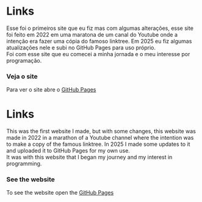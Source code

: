 # Links
Esse foi o primeiros site que eu fiz mas com algumas alterações, esse site foi feito em 2022 em uma maratona de um canal do Youtube onde a intenção era fazer uma cópia do famoso linktree. Em 2025 eu fiz algumas atualizações nele e subi no GitHub Pages para uso próprio.<br>
Foi com esse site que eu comecei a minha jornada e o meu interesse por programação.

### Veja o site
Para ver o site abre o [GitHub Pages](https://schumann7.github.io/links/)

# Links
This was the first website I made, but with some changes, this website was made in 2022 in a marathon of a Youtube channel where the intention was to make a copy of the famous linktree. In 2025 I made some updates to it and uploaded it to GitHub Pages for my own use.<br>
It was with this website that I began my journey and my interest in programming.

### See the website
To see the website open the [GitHub Pages](https://schumann7.github.io/links/)
